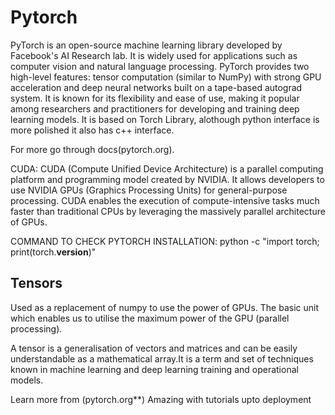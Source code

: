 # Pytorch

PyTorch is an open-source machine learning library developed by Facebook's AI Research lab. It is widely used for applications such as computer vision and natural language processing. PyTorch provides two high-level features: tensor computation (similar to NumPy) with strong GPU acceleration and deep neural networks built on a tape-based autograd system. It is known for its flexibility and ease of use, making it popular among researchers and practitioners for developing and training deep learning models.
It is based on Torch Library, alothough python interface is more polished it also has c++ interface.

For more go through docs(pytorch.org).

CUDA: CUDA (Compute Unified Device Architecture) is a parallel computing platform and programming model created by NVIDIA. It allows developers to use NVIDIA GPUs (Graphics Processing Units) for general-purpose processing.
CUDA enables the execution of compute-intensive tasks much faster than traditional CPUs by leveraging the massively parallel architecture of GPUs.

COMMAND TO CHECK PYTORCH INSTALLATION: python -c  "import torch; print(torch.__version__)"

## Tensors

Used as a replacement of numpy to use the power of GPUs.
The basic unit which enables us to utilise the maximum power of the GPU (parallel processing).

A tensor is a generalisation of vectors and matrices and can be easily understandable as a mathematical array.It is a term and set of techniques known in machine learning and deep learning training and operational models.

Learn more from (pytorch.org**)
Amazing with tutorials upto deployment